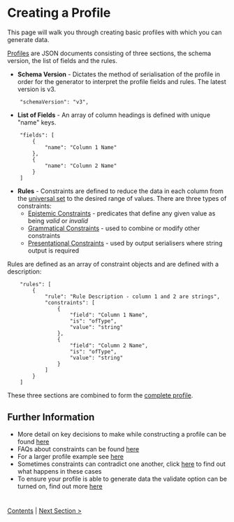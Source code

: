 # Creating a Profile

This page will walk you through creating basic profiles with which you can generate data.

[Profiles](../Profiles.md) are JSON documents consisting of three sections, the schema version, the list 
of fields and the rules.

- **Schema Version** - Dictates the method of serialisation of the profile in order for the generator to 
interpret the profile fields and rules. The latest version is v3.
```
    "schemaVersion": "v3",
```
- **List of Fields** - An array of column headings is defined with unique "name" keys.
```
    "fields": [
        {
            "name": "Column 1 Name"
        },
        {
            "name": "Column 2 Name"
        }
    ]
```
- **Rules** - Constraints are defined to reduce the data in each column from the [universal set](../../generator/docs/SetRestrictionAndGeneration.md)
to the desired range of values. There are three types of constraints: 
    - [Epistemic Constraints](../EpistemicConstraints.md) - predicates that define any given value as being 
    _valid_ or _invalid_
    - [Grammatical Constraints](../GrammaticalConstraints.md) - used to combine or modify other constraints
    - [Presentational Constraints](../PresentationalConstraints.md) - used by output serialisers where
     string output is required 
     
Rules are defined as an array of constraint objects and are defined with a description:
    
```
    "rules": [
        {
            "rule": "Rule Description - column 1 and 2 are strings",
            "constraints": [
                {
                    "field": "Column 1 Name",
                    "is": "ofType",
                    "value": "string"
                },
                {
                    "field": "Column 2 Name",
                    "is": "ofType",
                    "value": "string"
                }
            ]
        }
    ]

```


These three sections are combined to form the [complete profile](ExampleProfile1.json).

## Further Information 
* More detail on key decisions to make while constructing a profile can be found [here](../KeyDecisions.md)
* FAQs about constraints can be found [here](../FrequentlyAskedQuestions.md)
* For a larger profile example see [here](../Schema.md)
* Sometimes constraints can contradict one another, click [here](../../generator/docs/Contradictions.md) to find out what happens in these cases
* To ensure your profile is able to generate data the validate option can be turned on, find out more [here](../../generator/docs/ProfileValidation.md)

#

[Contents](StepByStepInstructions.md) | [Next Section >](GeneratingData.md)